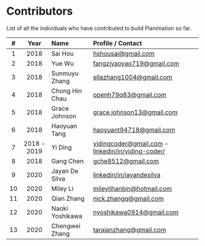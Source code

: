 # Contributors

List of all the individuals who have contributed to build Planimation so far.

| # | Year | Name | Profile / Contact |
|:---:| :----: | :------ |:-------|
| 1 | 2018 | Sai Hou | hshousai@gmail.com |
| 2 | 2018 | Yue Wu | fangziyaoyao719@gmail.com |
| 3 | 2018 | Sunmuyu Zhang | ellazhang1004@gmail.com |
| 4 | 2018 | Chong Hin Chau | openh79q83@gmail.com |
| 5 | 2018 | Grace Johnson | grace.johnson13@gmail.com |
| 6 | 2018 | Haoyuan Tang | haoyuant94718@gmail.com|
| 7 | 2018 - 2019 | Yi Ding | yidingcoder@gmail.com - [linkedin/in/yiding-coder/](https://www.linkedin.com/in/yiding-coder) |
| 8 | 2018 | Gang Chen | gche8512@gmail.com |
| 9 | 2020 | Jayan De Silva | [linkedin/in/jayandesilva](https://www.linkedin.com/in/jayandesilva/) |
| 10 | 2020 | Miley Li | mileylihanbin@hotmail.com |
| 11 | 2020 | Qian Zhang | nick.zhangq@gmail.com |
| 12 | 2020 | Naoki Yoshikawa | nyoshikawa0914@gmail.com |
| 13 | 2020 | Chengwei Zhang | tarajanzhang@gmail.com  |